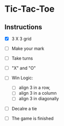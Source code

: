 # Tic-Tac-Toe

## Instructions

- [x] 3 X 3 grid

- [ ] Make your mark

- [ ] Take turns

- [ ] "X" and "O"

- [ ] Win Logic:

  - [ ] align 3 in a row,
  - [ ] align 3 in a column
  - [ ] align 3 in diagonally

- [ ] Decalre a tie

- [ ] The game is finished
